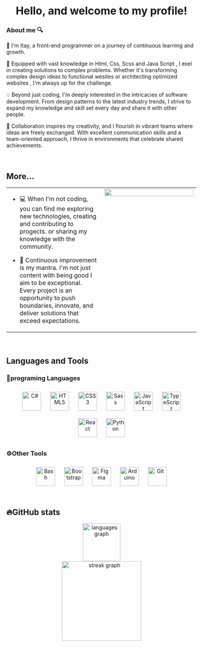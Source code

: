   

<br/>  


# <div align="center">Hello, and welcome to my profile!</div>  
  


### About me 🔍  
👋 I'm Itay, a front-end programmer on a journey of continuous learning and growth.

🚀 Equipped with vast knowledge in Html, Css, Scss and Java Script , I exel in creating solutions to complex problems. Whether it's transforming complex design ideas to functional wesites or architecting optimized websites , I'm always up for the challenge.

💡 Beyond just coding, I'm deeply interested in the intricacies of software development. From design patterns to the latest industry trends, I strive to expand my knowledge and skill set every day and share it with other people.

💬 Collaboration inspires my creativity, and I flourish in vibrant teams where ideas are freely exchanged. With excellent communication skills and a team-oriented approach, I thrive in environments that celebrate shared achievements.
  

<br/>  


## More...  
<table><tr><td valign="top" width="50%">

- 💻 When I'm not coding, you can find me exploring new technologies, creating and contributing to progects. or sharing my knowledge with the community.  
  

- 🌟 Continuous improvement is my mantra. I'm not just content with being good I aim to be exceptional. Every project is an opportunity to push boundaries, innovate, and deliver solutions that exceed expectations.  


</td><td valign="top" width="50%">

<img src="https://miro.medium.com/v2/resize:fit:750/1*27Ij_TuclxFfsy-MpOQiXQ.png" align="left" style="width: 100%" />  


</td></tr></table>  

<br/>  


## Languages and Tools  


### 🤖programing Languages 
<div align="center">
<a href="https://docs.microsoft.com/en-us/dotnet/csharp/" target="_blank"><img style="margin: 10px" src="https://profilinator.rishav.dev/skills-assets/csharp-original.svg" alt="C#" height="50" /></a>  
<a href="https://en.wikipedia.org/wiki/HTML5" target="_blank"><img style="margin: 10px" src="https://profilinator.rishav.dev/skills-assets/html5-original-wordmark.svg" alt="HTML5" height="50" /></a>  
<a href="https://www.w3schools.com/css/" target="_blank"><img style="margin: 10px" src="https://profilinator.rishav.dev/skills-assets/css3-original-wordmark.svg" alt="CSS3" height="50" /></a>  
<a href="https://sass-lang.com/" target="_blank"><img style="margin: 10px" src="https://profilinator.rishav.dev/skills-assets/sass-original.svg" alt="Sass" height="50" /></a>  
<a href="https://www.javascript.com/" target="_blank"><img style="margin: 10px" src="https://profilinator.rishav.dev/skills-assets/javascript-original.svg" alt="JavaScript" height="50" /></a>  
<a href="https://www.typescriptlang.org/" target="_blank"><img style="margin: 10px" src="https://profilinator.rishav.dev/skills-assets/typescript-original.svg" alt="TypeScript" height="50" /></a>  
<a href="https://reactjs.org/" target="_blank"><img style="margin: 10px" src="https://profilinator.rishav.dev/skills-assets/react-original-wordmark.svg" alt="React" height="50" /></a>  
<a href="https://www.python.org/" target="_blank"><img style="margin: 10px" src="https://profilinator.rishav.dev/skills-assets/python-original.svg" alt="Python" height="50" /></a>  
</div>  

### ⚙️Other Tools  
<div align="center">  
<a href="https://www.gnu.org/software/bash/" target="_blank"><img style="margin: 10px" src="https://profilinator.rishav.dev/skills-assets/gnu_bash-icon.svg" alt="Bash" height="50" /></a>  
<a href="https://getbootstrap.com/docs/3.4/javascript/" target="_blank"><img style="margin: 10px" src="https://profilinator.rishav.dev/skills-assets/bootstrap-plain.svg" alt="Bootstrap" height="50" /></a>  
<a href="https://www.figma.com/" target="_blank"><img style="margin: 10px" src="https://profilinator.rishav.dev/skills-assets/figma-icon.svg" alt="Figma" height="50" /></a>  
<a href="https://www.arduino.cc/" target="_blank"><img style="margin: 10px" src="https://profilinator.rishav.dev/skills-assets/arduino.png" alt="Arduino" height="50" /></a>  
<a href="https://github.com/" target="_blank"><img style="margin: 10px" src="https://profilinator.rishav.dev/skills-assets/git-scm-icon.svg" alt="Git" height="50" /></a>  
</div>  

<br/>  

## 🔥GitHub stats
<div align="center">
  <img src="https://github-readme-stats.vercel.app/api/top-langs?username=ItayLap&locale=en&hide_title=false&layout=compact&card_width=320&langs_count=5&theme=dracula&hide_border=false&order=2" height="100" alt="languages graph"  />
</div>

<div align="center">
  <img src="https://streak-stats.demolab.com?user=ItayLap&locale=en&mode=daily&theme=dark&hide_border=false&border_radius=5&order=3" height="210" alt="streak graph"  />
</div>

###
<br/>  
<br/>  
<br/>  
<br />
<br />
